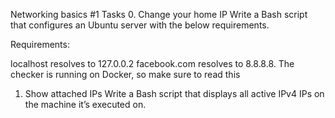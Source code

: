 Networking basics #1
Tasks
0. Change your home IP
Write a Bash script that configures an Ubuntu server with the below requirements.

Requirements:

localhost resolves to 127.0.0.2 facebook.com resolves to 8.8.8.8. The checker is running on Docker, so make sure to read this

1. Show attached IPs
Write a Bash script that displays all active IPv4 IPs on the machine it’s executed on.
